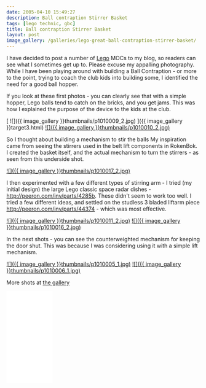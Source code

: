 ```yaml
---
date: 2005-04-10 15:49:27
description: Ball contraption Stirrer Basket
tags: [lego technic, gbc]
title: Ball contraption Stirrer Basket
layout: post
image_gallery: /galleries/lego-great-ball-contraption-stirrer-basket/
---
```

I have decided to post a number of [Lego](/wiki/lego "The best known construction toy") MOCs to my blog, so readers can see what I sometimes get up to.
Please excuse my appalling photography.
While I have been playing around with building a Ball Contraption - or more to the point, trying to coach the club kids into building some, I identified the need for a good ball hopper.

If you look at these first photos - you can clearly see that with a simple hopper, Lego balls tend to catch on the bricks, and you get jams.
This was how I explained the purpose of the device to the kids at the club.

[ ![]({{ image_gallery }}thumbnails/p1010009_2.jpg) ]({{ image_gallery }}target3.html)
<a href="{{ image_gallery }}target4.html"> ![]({{ image_gallery }}thumbnails/p1010010_2.jpg)</a>

So I thought about building a mechanism to stir the balls
 My inspiration came from seeing the stirrers used in the belt lift components in RokenBok.
 I created the basket itself, and the actual mechanism to turn the stirrers - as seen from this underside shot.

<a href="{{ image_gallery }}target7.html">![]({{ image_gallery }}thumbnails/p1010017_2.jpg)</a>

I then experimented with a few different types of stirring arm - I tried (my initial design) the large Lego classic space radar dishes - <http://peeron.com/inv/parts/4285b>.
These didn't seem to work too well.
I tried a few different ideas, and settled on the studless 3 bladed liftarm piece <http://peeron.com/inv/parts/44374> - which was most effective.

<a href="{{ image_gallery }}target5.html">![]({{ image_gallery }}thumbnails/p1010011_2.jpg)</a>
<a href="{{ image_gallery }}target6.html">![]({{ image_gallery }}thumbnails/p1010016_2.jpg)</a>

In the next shots - you can see the counterweighted mechanism for keeping the door shut.
This was because I was considering using it with a simple lift mechanism.

<a href="{{ image_gallery }}target0.html">![]({{ image_gallery }}thumbnails/p1010005_1.jpg)</a>
<a href="{{ image_gallery }}target1.html">![]({{ image_gallery }}thumbnails/p1010006_1.jpg)</a>

More shots at <a href="{{ image_gallery }}index.html">the gallery</a>

<iframe style="width:120px;height:240px;" marginwidth="0" marginheight="0" scrolling="no" frameborder="0" src="//ws-eu.amazon-adsystem.com/widgets/q?ServiceVersion=20070822&OneJS=1&Operation=GetAdHtml&MarketPlace=GB&source=ss&ref=as_ss_li_til&ad_type=product_link&tracking_id=orionrobots-21&language=en_GB&marketplace=amazon&region=GB&placement=B082WD5YV9&asins=B082WD5YV9&linkId=beb70788ccaaea84a7820473034e4cd9&show_border=true&link_opens_in_new_window=true"></iframe>
